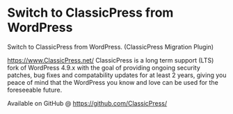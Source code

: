 # Switch to ClassicPress from WordPress

Switch to ClassicPress from WordPress. (ClassicPress Migration Plugin)

https://www.ClassicPress.net/ ClassicPress is a long term support (LTS) fork of WordPress 4.9.x with the goal of providing ongoing security patches, bug fixes and compatability updates for at least 2 years, giving you peace of mind that the WordPress you know and love can be used for the foreseeable future.

Available on GitHub @ https://github.com/ClassicPress/
